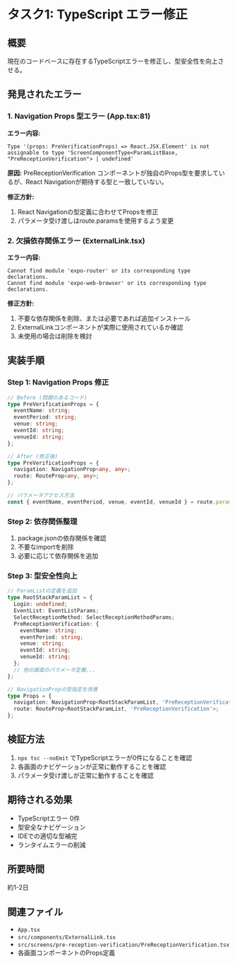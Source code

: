 # タスク1: TypeScript エラー修正

## 概要
現在のコードベースに存在するTypeScriptエラーを修正し、型安全性を向上させる。

## 発見されたエラー

### 1. Navigation Props 型エラー (App.tsx:81)
**エラー内容:**
```
Type '(props: PreVerificationProps) => React.JSX.Element' is not assignable to type 'ScreenComponentType<ParamListBase, "PreReceptionVerification"> | undefined'
```

**原因:** 
PreReceptionVerification コンポーネントが独自のProps型を要求しているが、React Navigationが期待する型と一致していない。

**修正方針:**
1. React Navigationの型定義に合わせてPropsを修正
2. パラメータ受け渡しはroute.paramsを使用するよう変更

### 2. 欠損依存関係エラー (ExternalLink.tsx)
**エラー内容:**
```
Cannot find module 'expo-router' or its corresponding type declarations.
Cannot find module 'expo-web-browser' or its corresponding type declarations.
```

**修正方針:**
1. 不要な依存関係を削除、または必要であれば追加インストール
2. ExternalLinkコンポーネントが実際に使用されているか確認
3. 未使用の場合は削除を検討

## 実装手順

### Step 1: Navigation Props 修正
```typescript
// Before (問題のあるコード)
type PreVerificationProps = {
  eventName: string;
  eventPeriod: string;
  venue: string;
  eventId: string;
  venueId: string;
};

// After (修正後)
type PreVerificationProps = {
  navigation: NavigationProp<any, any>;
  route: RouteProp<any, any>;
};

// パラメータアクセス方法
const { eventName, eventPeriod, venue, eventId, venueId } = route.params;
```

### Step 2: 依存関係整理
1. package.jsonの依存関係を確認
2. 不要なimportを削除
3. 必要に応じて依存関係を追加

### Step 3: 型安全性向上
```typescript
// ParamListの定義を追加
type RootStackParamList = {
  Login: undefined;
  EventList: EventListParams;
  SelectReceptionMethod: SelectReceptionMethodParams;
  PreReceptionVerification: {
    eventName: string;
    eventPeriod: string;
    venue: string;
    eventId: string;
    venueId: string;
  };
  // 他の画面のパラメータ定義...
};

// NavigationPropの型指定を改善
type Props = {
  navigation: NavigationProp<RootStackParamList, 'PreReceptionVerification'>;
  route: RouteProp<RootStackParamList, 'PreReceptionVerification'>;
};
```

## 検証方法
1. `npx tsc --noEmit` でTypeScriptエラーが0件になることを確認
2. 各画面のナビゲーションが正常に動作することを確認
3. パラメータ受け渡しが正常に動作することを確認

## 期待される効果
- TypeScriptエラー 0件
- 型安全なナビゲーション
- IDEでの適切な型補完
- ランタイムエラーの削減

## 所要時間
約1-2日

## 関連ファイル
- `App.tsx`
- `src/components/ExternalLink.tsx`
- `src/screens/pre-reception-verification/PreReceptionVerification.tsx`
- 各画面コンポーネントのProps定義